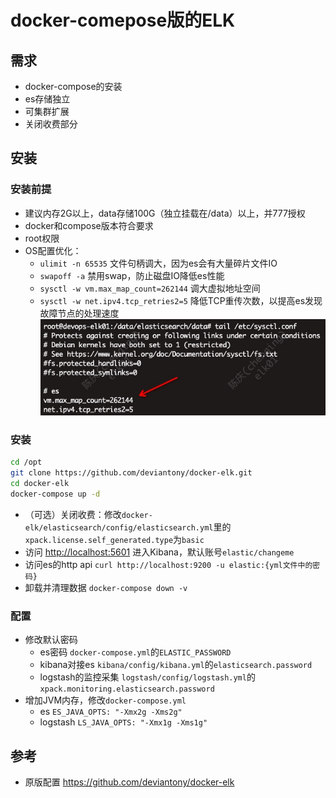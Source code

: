 # docker-comepose版的ELK

## 需求

* docker-compose的安装
* es存储独立
* 可集群扩展
* 关闭收费部分

## 安装

### 安装前提

* 建议内存2G以上，data存储100G（独立挂载在/data）以上，并777授权
* docker和compose版本符合要求
* root权限
* OS配置优化：
  * `ulimit -n 65535` 文件句柄调大，因为es会有大量碎片文件IO
  * `swapoff -a` 禁用swap，防止磁盘IO降低es性能
  * `sysctl -w vm.max_map_count=262144` 调大虚拟地址空间
  * `sysctl -w net.ipv4.tcp_retries2=5` 降低TCP重传次数，以提高es发现故障节点的处理速度![os_es_conf](os_es_conf.jpg)

### 安装

```bash
cd /opt
git clone https://github.com/deviantony/docker-elk.git
cd docker-elk
docker-compose up -d
```

* （可选）关闭收费：修改`docker-elk/elasticsearch/config/elasticsearch.yml`里的`xpack.license.self_generated.type`为`basic`
* 访问 <http://localhost:5601> 进入Kibana，默认账号`elastic/changeme`
* 访问es的http api `curl http://localhost:9200 -u elastic:{yml文件中的密码}`
* 卸载并清理数据 `docker-compose down -v`

### 配置

* 修改默认密码
  * es密码 `docker-compose.yml`的`ELASTIC_PASSWORD`
  * kibana对接es `kibana/config/kibana.yml`的`elasticsearch.password`
  * logstash的监控采集 `logstash/config/logstash.yml`的`xpack.monitoring.elasticsearch.password`
* 增加JVM内存，修改`docker-compose.yml`
  * es `ES_JAVA_OPTS: "-Xmx2g -Xms2g"`
  * logstash `LS_JAVA_OPTS: "-Xmx1g -Xms1g"`

## 参考

* 原版配置 https://github.com/deviantony/docker-elk